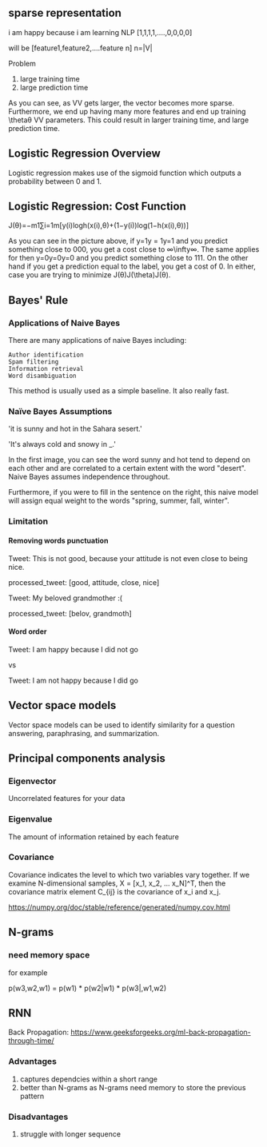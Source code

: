 ## sparse representation

i am happy because i am learning NLP
[1,1,1,1,....,0,0,0,0]

will be
[feature1,feature2,....feature n]
n=|V|

Problem
1. large training time
2. large prediction time

As you can see, as VV gets larger, the vector becomes more sparse. Furthermore, we end up having many more features and end up training \thetaθ VV parameters. This could result in larger training time, and large prediction time. 

## Logistic Regression Overview
Logistic regression makes use of the sigmoid function which outputs a probability between 0 and 1.

## Logistic Regression: Cost Function

J(θ)=−m1​∑i=1m​[y(i)logh(x(i),θ)+(1−y(i))log(1−h(x(i),θ))]

As you can see in the picture above, if y=1y = 1y=1 and you predict something close to 000, you get a cost close to ∞\infty∞. The same applies for then y=0y=0y=0 and you predict something close to 111. On the other hand if you get a prediction equal to the label, you get a cost of 0. In either, case you are trying to minimize J(θ)J(\theta)J(θ). 

## Bayes' Rule
### Applications of Naive Bayes

There are many applications of naive Bayes including: 

    Author identification
    Spam filtering 
    Information retrieval 
    Word disambiguation 

This method is usually used as a simple baseline. It also really fast.

### Naïve Bayes Assumptions

'it is sunny and hot in the Sahara sesert.'

'It's always cold and snowy in _.'

In the first image, you can see the word sunny and hot tend to depend on each other and are correlated to a certain extent with the word "desert". Naive Bayes assumes independence throughout. 

 Furthermore, if you were to fill in the sentence on the right, this naive model will assign equal weight to the words "spring, summer, fall, winter". 

### Limitation
#### Removing words punctuation
Tweet: This is not good, because your attitude is not even close to being nice.

processed_tweet: [good, attitude, close, nice]

Tweet: My beloved grandmother :(

processed_tweet: [belov, grandmoth]

#### Word order

Tweet: I am happy because I did not go 

vs

Tweet: I am not happy because I did go

## Vector space models 

Vector space models can be used to identify similarity for a question answering, paraphrasing, and summarization. 

## Principal components analysis 

### Eigenvector
Uncorrelated features for your data

### Eigenvalue
The amount of information retained by each feature

### Covariance 

Covariance indicates the level to which two variables vary together. If we examine N-dimensional samples, X = [x_1, x_2, ... x_N]^T, then the covariance matrix element C_{ij} is the covariance of x_i and x_j.

https://numpy.org/doc/stable/reference/generated/numpy.cov.html

## N-grams

### need memory space

for example

p(w3,w2,w1) = p(w1) * p(w2|w1) * p(w3|,w1,w2)

## RNN

Back Propagation:
https://www.geeksforgeeks.org/ml-back-propagation-through-time/

### Advantages
1. captures dependcies within a short range
2. better than N-grams as N-grams need memory to store the previous pattern

### Disadvantages
1. struggle with longer sequence
